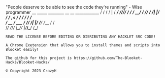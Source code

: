 "People deserve to be able to see the code they're running" - Wise programmer
        __  _____   ________ __ __    ____________
       / / / /   | / ____/ //_// /   / ____/_  __/
      / /_/ / /| |/ /   / ,<  / /   / __/   / /   
     / __  / ___ / /___/ /| |/ /___/ /___  / /    
    /_/ /_/_/  |_\____/_/ |_/_____/_____/ /_/     
                                              

    READ THE LICENSE BEFORE EDITING OR DISRIBUTING ANY HACKLET SRC CODE!
    
    A Chrome Exetension that allows you to install themes and scripts into Blooket easily!

    The github for this project is https://github.com/The-Blooket-Hacks/Blooket-Hacks/

    © Copyright 2023 CrazyH
